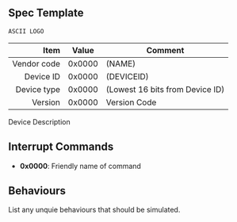 Spec Template
----

```
ASCII LOGO
```

|     Item       |   Value    |   Comment
| -------------: | ---------- | ----------------
|    Vendor code | 0x0000     | (NAME)
|      Device ID | 0x0000     | (DEVICEID) 
|    Device type | 0x0000     | (Lowest 16 bits from Device ID)
|        Version | 0x0000     | Version Code

Device Description

Interrupt Commands
----

 - **0x0000**: Friendly name of command


Behaviours
----
List any unquie behaviours that should be simulated. 
